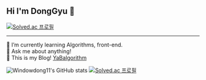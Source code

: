 ## Hi I'm DongGyu 👋
[![Solved.ac
프로필](http://mazassumnida.wtf/api/mini/generate_badge?boj=windowdong11)](https://solved.ac/windowdong11)
___

🌱 I’m currently learning Algorithms, front-end.  
💬 Ask me about anything!  
📖 This is my Blog! [YaBalgorithm](https://windowdong11.github.io/)

![Windowdong11's GitHub stats](https://github-readme-stats.vercel.app/api?username=windowdong11&show_icons=true&theme=tokyonight)
[![Solved.ac
프로필](http://mazassumnida.wtf/api/v2/generate_badge?boj=windowdong11)](https://solved.ac/windowdong11)

<!--
**windowdong11/windowdong11** is a ✨ _special_ ✨ repository because its `README.md` (this file) appears on your GitHub profile.

Here are some ideas to get you started:

- 🔭 I’m currently working on ...
- 🌱 I’m currently learning ...
- 👯 I’m looking to collaborate on ...
- 🤔 I’m looking for help with ...
- 💬 Ask me about ...
- 📫 How to reach me: ...
- 😄 Pronouns: ...
- ⚡ Fun fact: ...
-->
